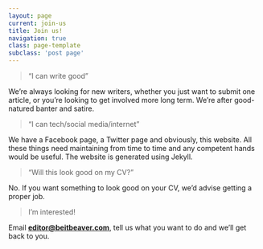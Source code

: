```yaml
---
layout: page
current: join-us
title: Join us!
navigation: true
class: page-template
subclass: 'post page'
---
```


> “I can write good”

We’re always looking for new writers, whether you just want to submit one article, or you’re looking to get involved more long term. We’re after good-natured banter and satire.

> “I can tech/social media/internet”

We have a Facebook page, a Twitter page and obviously, this website. All these things need maintaining from time to time and any competent hands would be useful. The website is generated using Jekyll.

> “Will this look good on my CV?”

No. If you want something to look good on your CV, we’d advise getting a proper job.

> I’m interested!

Email **editor@beitbeaver.com**, tell us what you want to do and we’ll get back to you.

